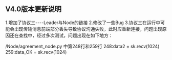 ## V4.0版本更新说明

1.增加了协议三----Leader与Node的链接
2.修改了一些Bug
3.协议三在运行中可能会出现传输消息前端部分丢失导致协议沟通失败，此时应重新连接，问题出现原因还在查找中，经过多次测试，问题出现在如下地方：

/Node/agreement_node.py 中第248行和259行
248:data2 = sk.recv(1024)
259:data_OK = sk.recv(1024)

